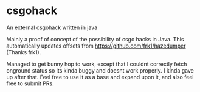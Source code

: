 # csgohack
An external csgohack written in java

Mainly a proof of concept of the possibility of csgo hacks in Java. This automatically updates offsets from https://github.com/frk1/hazedumper (Thanks frk1).

Managed to get bunny hop to work, except that I couldnt correctly fetch onground status so its kinda buggy and doesnt work properly. I kinda gave up after that. Feel free to use it as a base and expand upon it, and also feel free to submit PRs.
